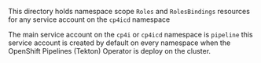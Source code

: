 This directory holds namespace scope `Roles` and `RolesBindings` resources for any service account on the `cp4icd` namespace

The main service account on the `cp4i` or `cp4icd` namespace is `pipeline` this service account is created by default on every namespace when the OpenShift Pipelines (Tekton) Operator is deploy on the cluster.

